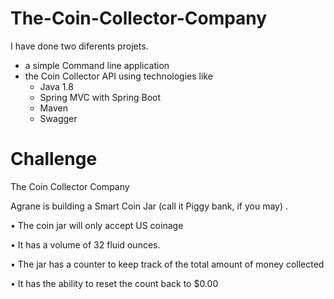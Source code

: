 # The-Coin-Collector-Company

I have done two diferents projets. 

- a simple Command line application
- the Coin Collector API using technologies like 
  * Java 1.8
  * Spring MVC with Spring Boot
  * Maven
  * Swagger

# Challenge

The Coin Collector Company

Agrane is building a Smart Coin Jar (call it Piggy bank, if you may) .

• The coin jar will only accept US coinage

• It has a volume of 32 fluid ounces.

• The jar has a counter to keep track of the total amount of money collected

• It has the ability to reset the count back to $0.00
